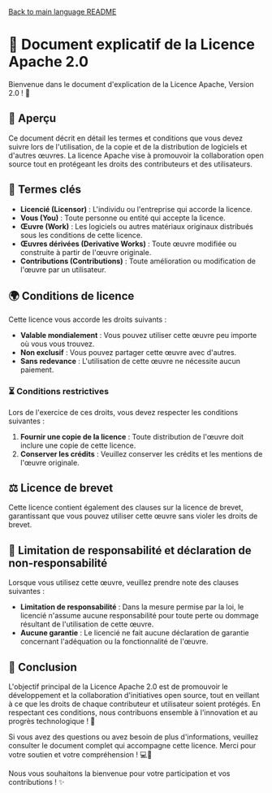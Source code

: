 [Back to main language README](README.md)

# 📄 Document explicatif de la Licence Apache 2.0

Bienvenue dans le document d'explication de la Licence Apache, Version 2.0 ! 🎉

## 📜 Aperçu

Ce document décrit en détail les termes et conditions que vous devez suivre lors de l'utilisation, de la copie et de la distribution de logiciels et d'autres œuvres. La licence Apache vise à promouvoir la collaboration open source tout en protégeant les droits des contributeurs et des utilisateurs.

## 🔑 Termes clés

- **Licencié (Licensor)** : L'individu ou l'entreprise qui accorde la licence.
- **Vous (You)** : Toute personne ou entité qui accepte la licence.
- **Œuvre (Work)** : Les logiciels ou autres matériaux originaux distribués sous les conditions de cette licence.
- **Œuvres dérivées (Derivative Works)** : Toute œuvre modifiée ou construite à partir de l'œuvre originale.
- **Contributions (Contributions)** : Toute amélioration ou modification de l'œuvre par un utilisateur.

## 🌍 Conditions de licence

Cette licence vous accorde les droits suivants :

- **Valable mondialement** : Vous pouvez utiliser cette œuvre peu importe où vous vous trouvez.
- **Non exclusif** : Vous pouvez partager cette œuvre avec d'autres.
- **Sans redevance** : L'utilisation de cette œuvre ne nécessite aucun paiement.

### ⏳ Conditions restrictives

Lors de l'exercice de ces droits, vous devez respecter les conditions suivantes :

1. **Fournir une copie de la licence** : Toute distribution de l'œuvre doit inclure une copie de cette licence.
2. **Conserver les crédits** : Veuillez conserver les crédits et les mentions de l'œuvre originale.

## ⚖️ Licence de brevet

Cette licence contient également des clauses sur la licence de brevet, garantissant que vous pouvez utiliser cette œuvre sans violer les droits de brevet.

## 🚫 Limitation de responsabilité et déclaration de non-responsabilité

Lorsque vous utilisez cette œuvre, veuillez prendre note des clauses suivantes :

- **Limitation de responsabilité** : Dans la mesure permise par la loi, le licencié n'assume aucune responsabilité pour toute perte ou dommage résultant de l'utilisation de cette œuvre.
- **Aucune garantie** : Le licencié ne fait aucune déclaration de garantie concernant l'adéquation ou la fonctionnalité de l'œuvre.

## 🤝 Conclusion

L'objectif principal de la Licence Apache 2.0 est de promouvoir le développement et la collaboration d'initiatives open source, tout en veillant à ce que les droits de chaque contributeur et utilisateur soient protégés. En respectant ces conditions, nous contribuons ensemble à l'innovation et au progrès technologique ! 🚀

Si vous avez des questions ou avez besoin de plus d'informations, veuillez consulter le document complet qui accompagne cette licence. Merci pour votre soutien et votre compréhension ! 💻🔧

Nous vous souhaitons la bienvenue pour votre participation et vos contributions ! ✨